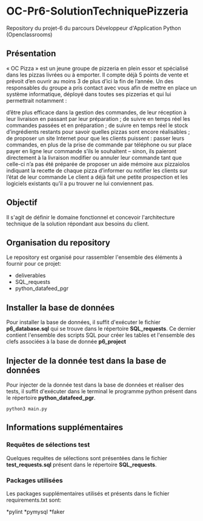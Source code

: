 # OC-Pr6-SolutionTechniquePizzeria
Repository du projet-6 du parcours Développeur d'Application Python (Openclassrooms)

## Présentation
« OC Pizza » est un jeune groupe de pizzeria en plein essor et spécialisé dans les pizzas livrées ou à emporter. Il compte déjà 5 points de vente et prévoit d’en ouvrir au moins 3 de plus d’ici la fin de l’année. Un des responsables du groupe a pris contact avec vous afin de mettre en place un système informatique, déployé dans toutes ses pizzerias et qui lui permettrait notamment :

d’être plus efficace dans la gestion des commandes, de leur réception à leur livraison en passant par leur préparation ;
de suivre en temps réel les commandes passées et en préparation ;
de suivre en temps réel le stock d’ingrédients restants pour savoir quelles pizzas sont encore réalisables ;
de proposer un site Internet pour que les clients puissent :
passer leurs commandes, en plus de la prise de commande par téléphone ou sur place
payer en ligne leur commande s’ils le souhaitent – sinon, ils paieront directement à la livraison
modifier ou annuler leur commande tant que celle-ci n’a pas été préparée
de proposer un aide mémoire aux pizzaiolos indiquant la recette de chaque pizza
d’informer ou notifier les clients sur l’état de leur commande
Le client a déjà fait une petite prospection et les logiciels existants qu’il a pu trouver ne lui conviennent pas.

## Objectif
Il s'agit de définir le domaine fonctionnel et concevoir l'architecture technique de la solution répondant aux besoins du client.

## Organisation du repository
Le repository est organisé pour rassembler l'ensemble des éléments à fournir pour ce projet:

* deliverables
* SQL_requests
* python_datafeed_pgr

## Installer la base de données
Pour installer la base de données, il suffit d'exécuter le fichier **p6_database.sql** qui se trouve dans le répertoire **SQL_requests**. Ce dernier contient l'ensemble des scripts SQL pour créer les tables et l'ensemble des clefs associées à la base de donnée **p6_project**

## Injecter de la donnée test dans la base de données
Pour injecter de la donnée test dans la base de données et réaliser des tests, il suffit d'exécuter dans le terminal le programme python présent dans le répertoire **python_datafeed_pgr**.

```
python3 main.py
```

## Informations supplémentaires

### Requêtes de sélections test
Quelques requêtes de sélections sont présentées dans le fichier **test_requests.sql** présent dans le répertoire **SQL_requests**.

### Packages utilisées
Les packages supplémentaires utilisés et présents dans le fichier requirements.txt sont:

*pylint
*pymysql
*faker
